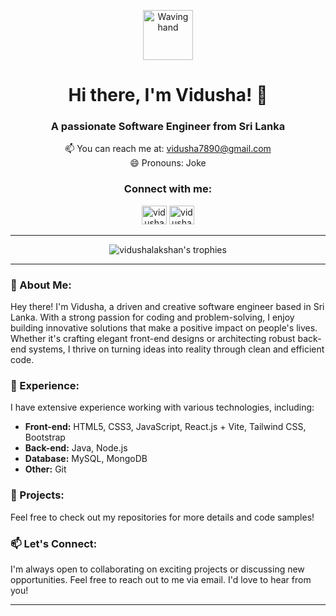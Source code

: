 <!-- Add an animated waving hand GIF -->
<p align="center">
  <img src="https://media.giphy.com/media/WUlplcMpOCEmTGBtBW/giphy.gif" alt="Waving hand" width="80" height="80">
</p>

<h1 align="center">Hi there, I'm Vidusha! 👋</h1>
<h3 align="center">A passionate Software Engineer from Sri Lanka</h3>

<p align="center"> 
  📫 You can reach me at: <a href="mailto:vidusha7890@gmail.com">vidusha7890@gmail.com</a><br>
  😄 Pronouns: Joke
</p>

<h3 align="center">Connect with me:</h3>
<p align="center">
  <a href="https://facebook.com/vidusha.lakshan" target="_blank"><img src="https://raw.githubusercontent.com/rahuldkjain/github-profile-readme-generator/master/src/images/icons/Social/facebook.svg" alt="vidusha lakshan" height="30" width="40" /></a>
  <a href="https://instagram.com/vidusha_lakshan" target="_blank"><img src="https://raw.githubusercontent.com/rahuldkjain/github-profile-readme-generator/master/src/images/icons/Social/instagram.svg" alt="vidusha_lakshan" height="30" width="40" /></a>
</p>

---

<!-- Add an animated trophy animation -->
<p align="center"> 
  <img src="https://github-profile-trophy.vercel.app/?username=vidushalakshan&theme=dracula&column=7&margin-w=15" alt="vidushalakshan's trophies" />
</p>

---

### 🌟 About Me:

Hey there! I'm Vidusha, a driven and creative software engineer based in Sri Lanka. With a strong passion for coding and problem-solving, I enjoy building innovative solutions that make a positive impact on people's lives. Whether it's crafting elegant front-end designs or architecting robust back-end systems, I thrive on turning ideas into reality through clean and efficient code.

### 💼 Experience:

I have extensive experience working with various technologies, including:

- **Front-end:** HTML5, CSS3, JavaScript, React.js + Vite, Tailwind CSS, Bootstrap
- **Back-end:** Java, Node.js
- **Database:** MySQL, MongoDB
- **Other:**  Git

### 🚀 Projects:

Feel free to check out my repositories for more details and code samples!

### 📫 Let's Connect:

I'm always open to collaborating on exciting projects or discussing new opportunities. Feel free to reach out to me via email. I'd love to hear from you!

---
